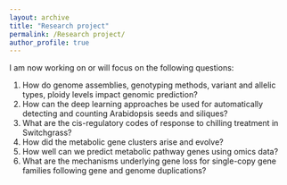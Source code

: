 ```yaml
---
layout: archive
title: "Research project"
permalink: /Research project/
author_profile: true
---
```


I am now working on or will focus on the following questions:

1. How do genome assemblies, genotyping methods, variant and allelic types, ploidy levels impact genomic prediction?
2. How can the deep learning approaches be used for automatically detecting and counting Arabidopsis seeds and siliques?
3. What are the cis-regulatory codes of response to chilling treatment in Switchgrass?
4. How did the metabolic gene clusters arise and evolve?
5. How well can we predict metabolic pathway genes using omics data?
6. What are the mechanisms underlying gene loss for single-copy gene families following gene and genome duplications?

